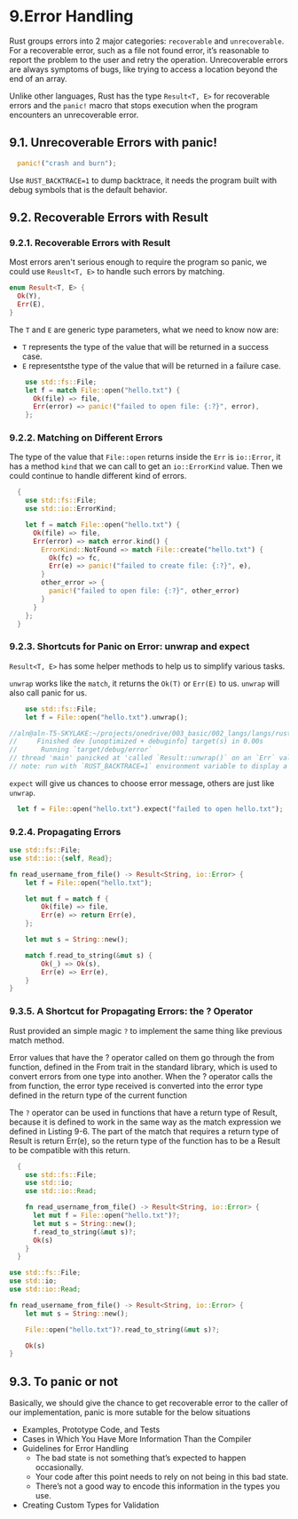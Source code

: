 # 9.Error Handling

Rust groups errors into 2 major categories: `recoverable` and `unrecoverable`. For a recoverable error, such as a file not found error, it’s reasonable to report the problem to the user and retry the operation. Unrecoverable errors are always symptoms of bugs, like trying to access a location beyond the end of an array.

Unlike other languages, Rust has the type `Result<T, E>` for recoverable errors and the `panic!` macro that stops execution when the program encounters an unrecoverable error. 

## 9.1. Unrecoverable Errors with panic!

```rust
  panic!("crash and burn");
```

Use `RUST_BACKTRACE=1` to dump backtrace, it needs the program built with debug symbols that is the default behavior.

## 9.2. Recoverable Errors with Result

### 9.2.1. Recoverable Errors with Result
Most errors aren't serious enough to require the program so panic, we could use `Reuslt<T, E>` to handle such errors by matching.

```rust
enum Result<T, E> {
  Ok(Y),
  Err(E),
}
```

The `T` and `E` are generic type parameters, what we need to know now are:

- `T` represents the type of the value that will be returned in a success case.
- `E` representsthe type of the value that will be returned in a failure case.

```rust
    use std::fs::File;
    let f = match File::open("hello.txt") {
      Ok(file) => file,
      Err(error) => panic!("failed to open file: {:?}", error),
    };
```

### 9.2.2. Matching on Different Errors
The type of the value that `File::open` returns inside the `Err` is `io::Error`, it has a method `kind` that we can call to get an `io::ErrorKind` value. Then we could continue to handle different kind of errors.

```rust
  {
    use std::fs::File;
    use std::io::ErrorKind;

    let f = match File::open("hello.txt") {
      Ok(file) => file,
      Err(error) => match error.kind() {
        ErrorKind::NotFound => match File::create("hello.txt") {
          Ok(fc) => fc,
          Err(e) => panic!("failed to create file: {:?}", e),
        }
        other_error => {
          panic!("failed to open file: {:?}", other_error)
        }
      }
    };
  }
```

### 9.2.3. Shortcuts for Panic on Error: unwrap and expect
`Result<T, E>` has some helper methods to help us to simplify various tasks. 

`unwrap` works like the `match`, it returns the `Ok(T)` or `Err(E)` to us. `unwrap` will also call panic for us. 
```rust
    use std::fs::File;
    let f = File::open("hello.txt").unwrap();

//aln@aln-T5-SKYLAKE:~/projects/onedrive/003_basic/002_langs/langs/rust/code/chap9/error$ cargo run
//     Finished dev [unoptimized + debuginfo] target(s) in 0.00s
//      Running `target/debug/error`
// thread 'main' panicked at 'called `Result::unwrap()` on an `Err` value: Os { code: 2, kind: NotFound, message: "No such file or directory" }', src/main.rs:37:37
// note: run with `RUST_BACKTRACE=1` environment variable to display a backtrace
```

`expect` will give us chances to choose error message, others are just like `unwrap`.
```rust
  let f = File::open("hello.txt").expect("failed to open hello.txt");
```

### 9.2.4. Propagating Errors

```rust
use std::fs::File;
use std::io::{self, Read};

fn read_username_from_file() -> Result<String, io::Error> {
    let f = File::open("hello.txt");

    let mut f = match f {
        Ok(file) => file,
        Err(e) => return Err(e),
    };

    let mut s = String::new();

    match f.read_to_string(&mut s) {
        Ok(_) => Ok(s),
        Err(e) => Err(e),
    }
}
```

### 9.3.5. A Shortcut for Propagating Errors: the ? Operator

Rust provided an simple magic `?` to implement the same thing like previous match method.

Error values that have the ? operator called on them go through the from function, defined in the From trait in the standard library, which is used to convert errors from one type into another. When the ? operator calls the from function, the error type received is converted into the error type defined in the return type of the current function

The `?` operator can be used in functions that have a return type of Result, because it is defined to work in the same way as the match expression we defined in Listing 9-6. The part of the match that requires a return type of Result is return Err(e), so the return type of the function has to be a Result to be compatible with this return.

```rust
  {
    use std::fs::File;
    use std::io;
    use std::io::Read;

    fn read_username_from_file() -> Result<String, io::Error> {
      let mut f = File::open("hello.txt")?;
      let mut s = String::new();
      f.read_to_string(&mut s)?;
      Ok(s)
    }
  }

use std::fs::File;
use std::io;
use std::io::Read;

fn read_username_from_file() -> Result<String, io::Error> {
    let mut s = String::new();

    File::open("hello.txt")?.read_to_string(&mut s)?;

    Ok(s)
}
```

## 9.3. To panic or not

Basically, we should give the chance to get recoverable error to the caller of our implementation, panic is more sutable for the below situations

- Examples, Prototype Code, and Tests
- Cases in Which You Have More Information Than the Compiler
- Guidelines for Error Handling
  - The bad state is not something that’s expected to happen occasionally.
  - Your code after this point needs to rely on not being in this bad state.
  - There’s not a good way to encode this information in the types you use.
- Creating Custom Types for Validation

